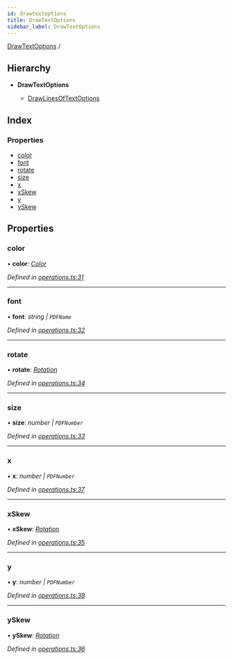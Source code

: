 ```yaml
---
id: drawtextoptions
title: DrawTextOptions
sidebar_label: DrawTextOptions
---
```


[DrawTextOptions](drawtextoptions.md) /

## Hierarchy

* **DrawTextOptions**

  * [DrawLinesOfTextOptions](drawlinesoftextoptions.md)

## Index

### Properties

* [color](drawtextoptions.md#color)
* [font](drawtextoptions.md#font)
* [rotate](drawtextoptions.md#rotate)
* [size](drawtextoptions.md#size)
* [x](drawtextoptions.md#x)
* [xSkew](drawtextoptions.md#xskew)
* [y](drawtextoptions.md#y)
* [ySkew](drawtextoptions.md#yskew)

## Properties

###  color

• **color**: *[Color](../index.md#color)*

*Defined in [operations.ts:31](https://github.com/Hopding/pdf-lib/blob/14e8645/src/api/operations.ts#L31)*

___

###  font

• **font**: *string | `PDFName`*

*Defined in [operations.ts:32](https://github.com/Hopding/pdf-lib/blob/14e8645/src/api/operations.ts#L32)*

___

###  rotate

• **rotate**: *[Rotation](../index.md#rotation)*

*Defined in [operations.ts:34](https://github.com/Hopding/pdf-lib/blob/14e8645/src/api/operations.ts#L34)*

___

###  size

• **size**: *number | `PDFNumber`*

*Defined in [operations.ts:33](https://github.com/Hopding/pdf-lib/blob/14e8645/src/api/operations.ts#L33)*

___

###  x

• **x**: *number | `PDFNumber`*

*Defined in [operations.ts:37](https://github.com/Hopding/pdf-lib/blob/14e8645/src/api/operations.ts#L37)*

___

###  xSkew

• **xSkew**: *[Rotation](../index.md#rotation)*

*Defined in [operations.ts:35](https://github.com/Hopding/pdf-lib/blob/14e8645/src/api/operations.ts#L35)*

___

###  y

• **y**: *number | `PDFNumber`*

*Defined in [operations.ts:38](https://github.com/Hopding/pdf-lib/blob/14e8645/src/api/operations.ts#L38)*

___

###  ySkew

• **ySkew**: *[Rotation](../index.md#rotation)*

*Defined in [operations.ts:36](https://github.com/Hopding/pdf-lib/blob/14e8645/src/api/operations.ts#L36)*